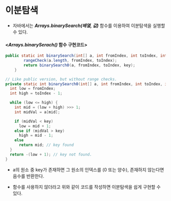 # 이분탐색

* 자바에서는 **_Arrays.binarySearch(배열, 값)_** 함수를 이용하여 이분탐색을 실행할 수 있다.

#### <**_Arrays.binarySerach()_** 함수 구현코드>
```java
public static int binarySearch(int[] a, int fromIndex, int toIndex, int key) {
		rangeCheck(a.length, fromIndex, toIndex);
		return binarySearch0(a, fromIndex, toIndex, key);
	}

// Like public version, but without range checks.
private static int binarySearch0(int[] a, int fromIndex, int toIndex, int key) {
  int low = fromIndex;
  int high = toIndex - 1;

  while (low <= high) {
    int mid = (low + high) >>> 1;
    int midVal = a[mid];

    if (midVal < key)
      low = mid + 1;
    else if (midVal > key)
      high = mid - 1;
    else
      return mid; // key found
  }
  return -(low + 1); // key not found.
}
```
* a의 원소 중 key가 존재하면 그 원소의 인덱스를 (0 또는 양수), 존재하지 않는다면 음수를 반환한다.

* 함수를 사용하지 않더라고 위와 같이 코드를 작성하면 이분탐색을 쉽게 구현할 수 있다.
